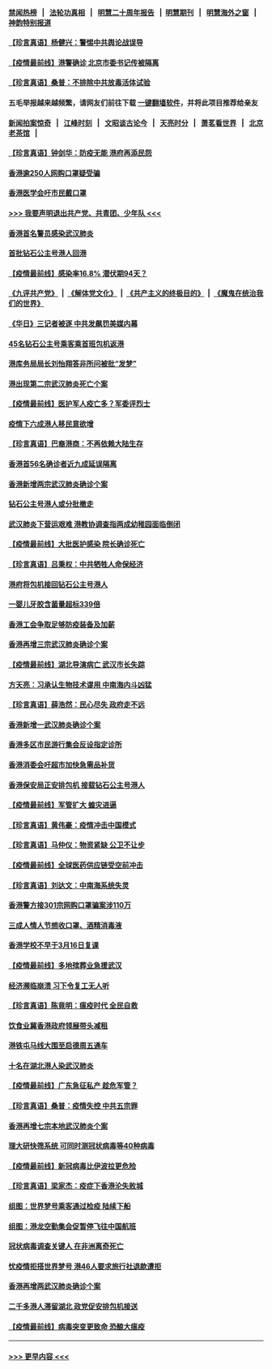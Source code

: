 #### [禁闻热榜](热点新闻.md?=0)  &nbsp;&nbsp;|&nbsp;&nbsp; [法轮功真相](https://github.com/gfw-breaker/truth/blob/master/README.md?=0) &nbsp;&nbsp;|&nbsp;&nbsp; [明慧二十周年报告](https://github.com/gfw-breaker/mh-reports/blob/master/README.md?=0) &nbsp;&nbsp;|&nbsp;&nbsp;[明慧期刊](https://github.com/gfw-breaker/mh-qikan) &nbsp;&nbsp;|&nbsp;&nbsp; [明慧海外之窗](https://github.com/gfw-breaker/mh-news/blob/master/README.md?=0) &nbsp;&nbsp;|&nbsp;&nbsp; [神韵特别报道](https://github.com/gfw-breaker/mh-news/blob/master/shenyun.md?=0)
#### [【珍言真语】杨健兴：警惕中共舆论战误导](../pages/nsc415/n11888131.md?t=02232131) 
#### [【疫情最前线】港警确诊 北京市委书记传被隔离](../pages/nsc415/n11886872.md?t=02232131) 
#### [【珍言真语】桑普：不排除中共放毒活体试验](../pages/nsc415/n11886832.md?t=02232131) 
#### 五毛举报越来越频繁，请网友们前往下载 [一键翻墙软件](https://github.com/gfw-breaker/ssr-accounts)，并将此项目推荐给亲友
#### [新闻拍案惊奇](https://github.com/gfw-breaker/banned-news/blob/master/pages/link4.md) &nbsp;&nbsp;|&nbsp;&nbsp; [江峰时刻](https://github.com/gfw-breaker/banned-news/blob/master/pages/link4.md) &nbsp;&nbsp;|&nbsp;&nbsp; [文昭谈古论今](https://github.com/gfw-breaker/banned-news/blob/master/pages/link4.md) &nbsp;&nbsp;|&nbsp;&nbsp; [天亮时分](https://github.com/gfw-breaker/banned-news/blob/master/pages/link4.md) &nbsp;&nbsp;|&nbsp;&nbsp; [萧茗看世界](https://github.com/gfw-breaker/banned-news/blob/master/pages/link4.md) &nbsp;&nbsp;|&nbsp;&nbsp; [北京老茶馆](https://github.com/gfw-breaker/banned-news/blob/master/pages/link4.md) &nbsp;&nbsp;|&nbsp;&nbsp; 
#### [【珍言真语】钟剑华：防疫无能 港府再添民怨](../pages/nsc415/n11884504.md?t=02232131) 
#### [香港逾250人网购口罩疑受骗](../pages/nsc415/n11884388.md?t=02232131) 
#### [香港医学会吁市民戴口罩](../pages/nsc415/n11884367.md?t=02232131) 
#### [>>> 我要声明退出共产党、共青团、少年队 <<<](https://github.com/begood0513/goodnews/blob/master/quit/letter.md) 
#### [香港首名警员感染武汉肺炎](../pages/nsc415/n11884357.md?t=02232131) 
#### [首批钻石公主号港人回港](../pages/nsc415/n11884333.md?t=02232131) 
#### [【疫情最前线】感染率16.8% 潜伏期94天？](../pages/nsc415/n11884256.md?t=02232131) 
#### [《九评共产党》](https://github.com/begood0513/9ping.md/blob/master/README.md) &nbsp;|&nbsp; [《解体党文化》](../../../../jtdwh.md/blob/master/README.md)  &nbsp;|&nbsp; [《共产主义的终极目的》](../../../../gczydzjmd.md/blob/master/README.md) &nbsp;|&nbsp; [《魔鬼在统治我们的世界》](../../../../mgztzwmdsj.md/blob/master/README.md) 
#### [《华日》三记者被逐 中共发飙罚美媒内幕](../pages/nsc415/n11884184.md?t=02232131) 
#### [45名钻石公主号乘客乘首班包机返港](../pages/nsc415/n11881770.md?t=02232131) 
#### [港库务局局长刘怡翔答非所问被批“发梦”](../pages/nsc415/n11881752.md?t=02232131) 
#### [港出现第二宗武汉肺炎死亡个案](../pages/nsc415/n11881736.md?t=02232131) 
#### [【疫情最前线】医护军人疫亡多？军委评烈士](../pages/nsc415/n11881655.md?t=02232131) 
#### [疫情下六成港人移民意欲增](../pages/nsc415/n11881699.md?t=02232131) 
#### [【珍言真语】巴裔港商：不再依赖大陆生存](../pages/nsc415/n11881126.md?t=02232131) 
#### [香港首56名确诊者近九成延误隔离](../pages/nsc415/n11879079.md?t=02232131) 
#### [香港新增两宗武汉肺炎确诊个案](../pages/nsc415/n11879064.md?t=02232131) 
#### [钻石公主号港人或分批撤走](../pages/nsc415/n11879029.md?t=02232131) 
#### [武汉肺炎下营运艰难 港教协调查指两成幼稚园面临倒闭](../pages/nsc415/n11878989.md?t=02232131) 
#### [【疫情最前线】大批医护感染 院长确诊死亡](../pages/nsc415/n11878595.md?t=02232131) 
#### [【珍言真语】吕秉权：中共牺牲人命保经济](../pages/nsc415/n11878390.md?t=02232131) 
#### [港府将包机接回钻石公主号港人](../pages/nsc415/n11876352.md?t=02232131) 
#### [一婴儿牙胶含菌量超标339倍](../pages/nsc415/n11876336.md?t=02232131) 
#### [香港工会争取足够防疫装备及加薪](../pages/nsc415/n11876313.md?t=02232131) 
#### [香港再增三宗武汉肺炎确诊个案](../pages/nsc415/n11876297.md?t=02232131) 
#### [【疫情最前线】湖北导演病亡 武汉市长失踪](../pages/nsc415/n11876272.md?t=02232131) 
#### [方天亮：习承认生物技术谬用 中南海内斗凶猛](../pages/nsc415/n11873679.md?t=02232131) 
#### [【珍言真语】薛浩然：民心尽失 政府走不远](../pages/nsc415/n11875838.md?t=02232131) 
#### [香港新增一武汉肺炎确诊个案](../pages/nsc415/n11874044.md?t=02232131) 
#### [香港多区市民游行集会反设指定诊所](../pages/nsc415/n11874017.md?t=02232131) 
#### [香港消委会吁超市加快急需品补货](../pages/nsc415/n11874003.md?t=02232131) 
#### [香港保安局正安排包机 接载钻石公主号港人](../pages/nsc415/n11873932.md?t=02232131) 
#### [【疫情最前线】军管扩大 蝗灾进逼](../pages/nsc415/n11873780.md?t=02232131) 
#### [【珍言真语】黄伟豪：疫情冲击中国模式](../pages/nsc415/n11873482.md?t=02232131) 
#### [【珍言真语】马仲仪：物资紧缺 公卫不让步](../pages/nsc415/n11872315.md?t=02232131) 
#### [【疫情最前线】全球医药供应链受空前冲击](../pages/nsc415/n11869614.md?t=02232131) 
#### [【珍言真语】刘达文：中南海系统失灵](../pages/nsc415/n11869465.md?t=02232131) 
#### [香港警方接301宗网购口罩骗案涉110万](../pages/nsc415/n11867572.md?t=02232131) 
#### [三成人情人节想收口罩、酒精消毒液](../pages/nsc415/n11867523.md?t=02232131) 
#### [香港学校不早于3月16日复课](../pages/nsc415/n11867498.md?t=02232131) 
#### [【疫情最前线】多地殡葬业急援武汉](../pages/nsc415/n11866914.md?t=02232131) 
#### [经济濒临崩溃 习下令复工无人听](../pages/nsc415/n11867269.md?t=02232131) 
#### [【珍言真语】陈竟明：瘟疫时代 全民自救](../pages/nsc415/n11866765.md?t=02232131) 
#### [饮食业冀香港政府领展带头减租](../pages/nsc415/n11864876.md?t=02232131) 
#### [港铁屯马线大围至启德周五通车](../pages/nsc415/n11864842.md?t=02232131) 
#### [十名在湖北港人染武汉肺炎](../pages/nsc415/n11864807.md?t=02232131) 
#### [【疫情最前线】广东急征私产 趁危军管？](../pages/nsc415/n11864205.md?t=02232131) 
#### [【珍言真语】桑普：疫情失控 中共五宗罪](../pages/nsc415/n11864157.md?t=02232131) 
#### [香港再增七宗本地武汉肺炎个案](../pages/nsc415/n11862405.md?t=02232131) 
#### [理大研快筛系统 可同时测冠状病毒等40种病毒](../pages/nsc415/n11862376.md?t=02232131) 
#### [【疫情最前线】新冠病毒比伊波拉更危险](../pages/nsc415/n11862199.md?t=02232131) 
#### [【珍言真语】梁家杰：疫症下香港沦失败城](../pages/nsc415/n11861588.md?t=02232131) 
#### [组图：世界梦号乘客通过检疫 陆续下船](../pages/nsc415/n11858302.md?t=02232131) 
#### [组图：港龙空勤集会促暂停飞往中国航班](../pages/nsc415/n11858190.md?t=02232131) 
#### [冠状病毒调查关键人 在非洲离奇死亡](../pages/nsc415/n11859798.md?t=02232131) 
#### [忧疫情拒搭世界梦号 港46人要求旅行社退款遭拒](../pages/nsc415/n11859849.md?t=02232131) 
#### [香港再增两武汉肺炎确诊个案](../pages/nsc415/n11859833.md?t=02232131) 
#### [二千多港人滞留湖北 政党促安排包机接送](../pages/nsc415/n11859831.md?t=02232131) 
#### [【疫情最前线】病毒突变更致命 恐酿大瘟疫](../pages/nsc415/n11859604.md?t=02232131) 

----
#### [ >>> 更早内容 <<< ](../indexes/nsc415-earlier.md)
